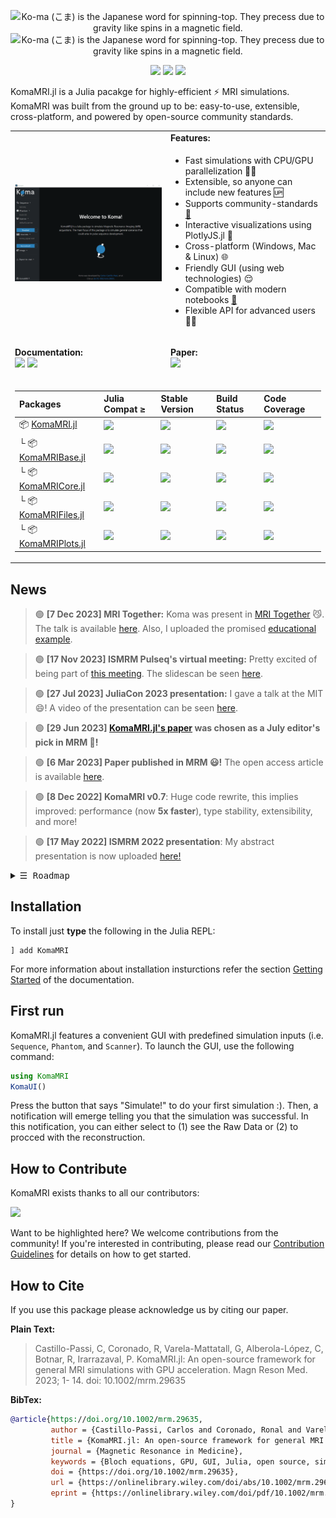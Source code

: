 <p align="center">
<img width="300px" src="./assets/logo.svg#gh-light-mode-only" title="Ko-ma (こま) is the Japanese word for spinning-top. They precess due to gravity like spins in a magnetic field."/>
<img width="300px" src="./assets/logo-dark.svg#gh-dark-mode-only" title="Ko-ma (こま) is the Japanese word for spinning-top. They precess due to gravity like spins in a magnetic field."/>
</p>

<p align="center">
<a href="https://github.com/cncastillo/KomaMRI.jl/blob/master/LICENSE"><img src="http://img.shields.io/badge/license-MIT-brightgreen.svg?style=flat" /></a>
<a href="https://github.com/invenia/BlueStyle"><img src="https://img.shields.io/badge/code%20style-blue-4495d1.svg" /></a>
<a href="https://pkgs.genieframework.com?packages=KomaMRI"><img src="https://shields.io/endpoint?url=https://pkgs.genieframework.com/api/v1/badge/KomaMRI" /></a>
</p>
 
KomaMRI.jl is a Julia pacakge for highly-efficient ⚡ MRI simulations. KomaMRI was built from the ground up to be: easy-to-use, extensible, cross-platform, and powered by open-source community standards. 

<table>
<tr><td rowspan="2">
<img width="350px" src="./docs/src/assets/ui-simulation.gif"/>
</td>
 <td><b>Features:</b></td>
</tr>
<tr>
<td>
 
- Fast simulations with CPU/GPU parallelization 🏃💨
- Extensible, so anyone can include new features 🆙
- Supports community-standards [🤝](## "Pulseq and ISMRMRD") 
- Interactive visualizations using PlotlyJS.jl 📲
- Cross-platform (Windows, Mac & Linux) 🌐
- Friendly GUI (using web technologies) 😌
- Compatible with modern notebooks [🎈](## "Pluto and Jupyter") 
- Flexible API for advanced users 👨‍💻
</td>
</tr>
<tr>
<td><b>
 
Documentation: <br>[![][docr-img]][docr-url] [![][docd-img]][docd-url]</b></td>
<td><b>
 
Paper: <br>[![][paper-img1]][paper-url1]
</b></td>
</tr>
<tr>
<td colspan="2">

| **Packages**                                | **Julia Compat ≥** | **Stable Version**                           | **Build Status**                       | **Code Coverage**                |
|:------------------------------------------- |:-------------------|:---------------------------------------------|:---------------------------------------|:---------------------------------|
| 📦 [KomaMRI.jl](## "User Interface")        | ![][julia-19]      | [![][komamri-version]][komamri-juliahub]     | [![][gh-actions-img1]][gh-actions-url] | [![][codecov-img1]][codecov-url] |
| └ 📦 [KomaMRIBase.jl](## "Structs")         | ![][julia-19]      | [![][komabase-version]][komabase-juliahub]   | [![][gh-actions-img5]][gh-actions-url] | [![][codecov-img5]][codecov-url] |
| └ 📦 [KomaMRICore.jl](## "Simulation")      | ![][julia-19]      | [![][komacore-version]][komacore-juliahub]   | [![][gh-actions-img2]][gh-actions-url] | [![][codecov-img2]][codecov-url] |
| └ 📦 [KomaMRIFiles.jl](## "Input/Output")   | ![][julia-19]      | [![][komafiles-version]][komafiles-juliahub] | [![][gh-actions-img4]][gh-actions-url] | [![][codecov-img4]][codecov-url] |
| └ 📦 [KomaMRIPlots.jl](## "Plots")          | ![][julia-19]      | [![][komaplots-version]][komaplots-juliahub] | [![][gh-actions-img3]][gh-actions-url] | [![][codecov-img3]][codecov-url] |
</td>
</tr>
</table>

[julia-19]: https://img.shields.io/badge/julia-v1.9-9558B2?logo=julia

[komamri-version]: https://juliahub.com/docs/General/KomaMRI/stable/version.svg
[komabase-version]: https://juliahub.com/docs/General/KomaMRIBase/stable/version.svg
[komacore-version]: https://juliahub.com/docs/General/KomaMRICore/stable/version.svg
[komaplots-version]: https://juliahub.com/docs/General/KomaMRIPlots/stable/version.svg
[komafiles-version]: https://juliahub.com/docs/General/KomaMRIFiles/stable/version.svg
[komamri-juliahub]: https://juliahub.com/ui/Packages/General/KomaMRI
[komabase-juliahub]: https://juliahub.com/ui/Packages/General/KomaMRIBase
[komacore-juliahub]: https://juliahub.com/ui/Packages/General/KomaMRICore
[komaplots-juliahub]: https://juliahub.com/ui/Packages/General/KomaMRIPlots
[komafiles-juliahub]: https://juliahub.com/ui/Packages/General/KomaMRIFiles

[docr-img]: https://img.shields.io/badge/docs-stable-blue.svg
[docr-url]: https://cncastillo.github.io/KomaMRI.jl/stable/

[docd-img]: https://img.shields.io/badge/docs-dev-blue.svg
[docd-url]: https://cncastillo.github.io/KomaMRI.jl/dev/

[gh-actions-img]: https://github.com/cncastillo/KomaMRI.jl/workflows/CI/badge.svg
[gh-actions-img1]: https://github.com/cncastillo/KomaMRI.jl/workflows/CI/badge.svg
[gh-actions-img2]: https://github.com/cncastillo/KomaMRI.jl/workflows/CI/badge.svg
[gh-actions-img3]: https://github.com/cncastillo/KomaMRI.jl/workflows/CI/badge.svg
[gh-actions-img4]: https://github.com/cncastillo/KomaMRI.jl/workflows/CI/badge.svg
[gh-actions-img5]: https://github.com/cncastillo/KomaMRI.jl/workflows/CI/badge.svg
[gh-actions-url]: https://github.com/cncastillo/KomaMRI.jl/actions

[codecov-img]: https://codecov.io/gh/cncastillo/KomaMRI.jl/branch/master/graph/badge.svg
[codecov-img1]: https://codecov.io/gh/cncastillo/KomaMRI.jl/branch/master/graph/badge.svg?flag=komamri
[codecov-img2]: https://codecov.io/gh/cncastillo/KomaMRI.jl/branch/master/graph/badge.svg?flag=core
[codecov-img3]: https://codecov.io/gh/cncastillo/KomaMRI.jl/branch/master/graph/badge.svg?flag=plots
[codecov-img4]: https://codecov.io/gh/cncastillo/KomaMRI.jl/branch/master/graph/badge.svg?flag=files
[codecov-img5]: https://codecov.io/gh/cncastillo/KomaMRI.jl/branch/master/graph/badge.svg?flag=base
[codecov-url]: https://codecov.io/gh/cncastillo/KomaMRI.jl

[arXiv-img1]: https://img.shields.io/badge/arXiv-2107.11000-blue.svg
[arXiv-url1]: https://arxiv.org/abs/2301.02702

[paper-img1]: https://img.shields.io/badge/doi-10.1002/mrm.29635-blue.svg
[paper-url1]: https://doi.org/10.1002/mrm.29635

## News

> 🟢 **[7 Dec 2023] MRI Together:** Koma was present in [MRI Together](https://mritogether.esmrmb.org/) 😼. The talk is available [here](https://www.youtube.com/watch?v=9mRQH8um4-A). Also, I uploaded the promised [educational example](https://cncastillo.github.io/KomaMRI.jl/dev/educational-1d-simulation/).

> 🟢 **[17 Nov 2023] ISMRM Pulseq's virtual meeting:** Pretty excited of being part of [this meeting](https://github.com/pulseq/ISMRM-Virtual-Meeting--November-15-17-2023). The slidescan be seen [here](https://github.com/pulseq/ISMRM-Virtual-Meeting--November-15-17-2023/blob/35a8da7eaa0bf42f2127e1338a440ccd4e3ef53c/slides/day3_KomaMRI_simulator_Quantitative_MRI.pdf).

> 🟢 **[27 Jul 2023] JuliaCon 2023 presentation:** I gave a talk at the MIT 😄! A video of the presentation can be seen [here](https://www.youtube.com/watch?v=WVT9wJegC6Q).

> 🟢 **[29 Jun 2023] [KomaMRI.jl's paper](https://onlinelibrary.wiley.com/doi/10.1002/mrm.29635) was chosen as a July editor's pick in MRM 🥳!**

> 🟢 **[6 Mar 2023] Paper published in MRM 😃!** The open access article is available [here](https://onlinelibrary.wiley.com/doi/10.1002/mrm.29635).

> 🟢 **[8 Dec 2022] KomaMRI v0.7**: Huge code rewrite, this implies improved: performance (now **5x faster**), type stability, extensibility, and more!

> 🟢 **[17 May 2022] ISMRM 2022 presentation**: My abstract presentation is now uploaded [here!](https://www.youtube.com/watch?v=tH_XUnoSJK8)

<details>
<summary> <samp>&#9776; Roadmap</samp></summary>

 v1.0: 
 - [x] Phantom and Sequence data-types,
 - [x] Spin precession in gradient-only blocks (simulation optimization),
 - [x] GPU accelaration using CUDA.jl,
 - [x] RF excitation,
 - [x] GPU accelaration of RF excitation,
 - [x] Scanner data-type: <img src="https://latex.codecogs.com/gif.latex?B_0,\,B_1,\,G_{\max},\,S_{\max}">, etc.,
 - [x] [Pulseq](https://github.com/imr-framework/pypulseq) IO,
 - [x] Signal "Raw Output" dictionary ([ISMRMRD](https://ismrmrd.github.io/)),
 - [x] [MRIReco.jl](https://magneticresonanceimaging.github.io/MRIReco.jl/latest/) for the reconstruciton,
 - [ ] Documentation,
 - [ ] [Auxiliary Pulseq functions](https://github.com/imr-framework/pypulseq/tree/master/pypulseq),
 - [ ] Coil sensitivities,
 - [ ] Cardiac phantoms, and triggers.
 - [ ] <img src="https://latex.codecogs.com/gif.latex?T_{2}^{*}"> decay,
 
 Next:
 - [ ] Diffusion models with Laplacian Eigen Functions,
 - [ ] Magnetic susceptibility,
 - [ ] Use [PackageCompiler.jl](https://julialang.github.io/PackageCompiler.jl/dev/apps.html) to build a ditributable core or app.
 
</details>


## Installation
To install just **type** the following in the Julia REPL:

```repl
] add KomaMRI
```
For more information about installation insturctions refer the section [Getting Started](https://cncastillo.github.io/KomaMRI.jl/stable/getting-started/) of the documentation.
## First run
KomaMRI.jl features a convenient GUI with predefined simulation inputs (i.e. `Sequence`, `Phantom`, and `Scanner`). To launch the GUI, use the following command:

```julia
using KomaMRI
KomaUI()
```
Press the button that says "Simulate!" to do your first simulation :). Then, a notification will emerge telling you that the simulation was successful. In this notification, you can either select to (1) see the Raw Data or (2) to procced with the reconstruction.

## How to Contribute
KomaMRI exists thanks to all our contributors:

<a href="https://github.com/cncastillo/KomaMRI.jl/graphs/contributors">
  <img src="https://contrib.rocks/image?repo=cncastillo/KomaMRI.jl" height="40px"/>
</a>

Want to be highlighted here? We welcome contributions from the community! If you're interested in contributing, please read our [Contribution Guidelines](CONTRIBUTING.md) for details on how to get started.


## How to Cite
If you use this package please acknowledge us by citing our paper. 

**Plain Text:**
> Castillo-Passi, C, Coronado, R, Varela-Mattatall, G, Alberola-López, C, Botnar, R, Irarrazaval, P. KomaMRI.jl: An open-source framework for general MRI simulations with GPU acceleration. Magn Reson Med. 2023; 1- 14. doi: 10.1002/mrm.29635

**BibTex:**
```bibtex
@article{https://doi.org/10.1002/mrm.29635,
         author = {Castillo-Passi, Carlos and Coronado, Ronal and Varela-Mattatall, Gabriel and Alberola-López, Carlos and Botnar, René and Irarrazaval, Pablo},
         title = {KomaMRI.jl: An open-source framework for general MRI simulations with GPU acceleration},
         journal = {Magnetic Resonance in Medicine},
         keywords = {Bloch equations, GPU, GUI, Julia, open source, simulation},
         doi = {https://doi.org/10.1002/mrm.29635},
         url = {https://onlinelibrary.wiley.com/doi/abs/10.1002/mrm.29635},
         eprint = {https://onlinelibrary.wiley.com/doi/pdf/10.1002/mrm.29635},
}
```
